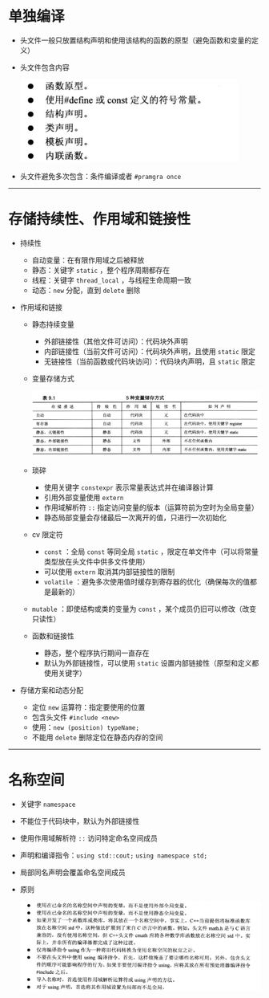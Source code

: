 # **单独编译**

- 头文件一般只放置结构声明和使用该结构的函数的原型（避免函数和变量的定义）

- 头文件包含内容

  ![20220313120207](https://raw.githubusercontent.com/Be-A-God/Drawing-bed/main/note/20220313120207.png)


- 头文件避免多次包含：条件编译或者 `#pramgra once`

---

# **存储持续性、作用域和链接性**

- 持续性

  - 自动变量：在有限作用域之后被释放
  - 静态：关键字 `static` ，整个程序周期都存在
  - 线程：关键字 `thread_local` ，与线程生命周期一致
  - 动态：`new` 分配，直到 `delete` 删除

- 作用域和链接

  - 静态持续变量

    - 外部链接性（其他文件可访问）：代码块外声明
    - 内部链接性（当前文件可访问）：代码块外声明，且使用 `static` 限定
    - 无链接性（当前函数或代码块访问）：代码块内声明，且 `static` 限定

  - 变量存储方式

    ![20220313120231](https://raw.githubusercontent.com/Be-A-God/Drawing-bed/main/note/20220313120231.png)

  - 琐碎

    - 使用关键字 `constexpr` 表示常量表达式并在编译器计算
    - 引用外部变量使用 `extern`
    - 作用域解析符 `::` 指定访问变量的版本（运算符前为空时为全局变量）
    - 静态局部变量会存储最后一次离开的值，只进行一次初始化

  - cv 限定符

    - `const` ：全局 `const` 等同全局 `static` ，限定在单文件中（可以将常量类型放在头文件中供多文件使用）
    - 可以使用 `extern` 取消其内部链接性的限制
    - `volatile` ：避免多次使用值时缓存到寄存器的优化（确保每次的值都是最新的）

  - `mutable` ：即使结构或类的变量为 `const` ，某个成员仍旧可以修改（改变只读性）

  - 函数和链接性

    - 静态，整个程序执行期间一直存在
    - 默认为外部链接性，可以使用 `static` 设置内部链接性（原型和定义都使用关键字）

- 存储方案和动态分配

  - 定位 `new` 运算符：指定要使用的位置
  - 包含头文件 `#include <new>` 
  - 使用：`new (position) typeName;`
  - 不能用 `delete` 删除定位在静态内存的空间

---

# **名称空间**

- 关键字 `namespace` 

- 不能位于代码块中，默认为外部链接性

- 使用作用域解析符 `::` 访问特定命名空间成员

- 声明和编译指令：`using std::cout;` `using namespace std;`

- 局部同名声明会覆盖命名空间成员

- 原则

  ![20220313120307](https://raw.githubusercontent.com/Be-A-God/Drawing-bed/main/note/20220313120307.png)